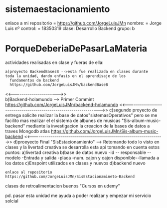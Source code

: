 # sistemaestacionamiento
enlace a mi repositorio = https://github.com/JorgeLuisJMn
nombre: = Jorge Luis 
nº control: = 18350319
clase: Desarrollo Backend       grupo: b     


# PorqueDeberiaDePasarLaMateria
actividades realisadas en clase y fueras de ella:
 
    a)proyecto BackendBasesB -->esta fue realizada en clases durante 	   toda la unidad, dando enfasis en el aprendisaje de los
      fundamentos de backend 
      https://github.com/JorgeLuisJMn/backendBaseB
 <<---------------------->>     
    b)Backend-holamundo --> Primer Commint
    https://github.com/JorgeLuisJMn/backend-holamundo
 <<---------------------------------------------------------------->>
    c)segundo proyecto de entrega solicite realizar la base de
      datos"sistemasOperativos" pero se me facilito mas realizar el 
      el sistema de albunes de musicas "Sis-album-music-backend" 
      mediante la investigacion la creacion de la bases de datos 
      a traves Mongodb atlas
      https://github.com/JorgeLuisJMn/Sis-album-music-backend
 <<----------------------------------------------------------------->>
    d)proeyecto Final "SisEstacionamiento" --> Retomando todo lo visto
      en clases y la livertad creativa se desarrolla esta api
      tomando en cuenta estos puntos:
      a)livertad creativa
      b)base de datos nuevo
      	-id -- responsable -- modelo
      	 -Entrada y salida
      	  -placa
      	   -num. cajon y cajon disponible--llamada a los datos 
      c)Enspoint utilizados en clases y nuevos
      d)backend nuevo
        
       	 
    enlace al repositorio
    https://github.com/JorgeLuisJMn/SisEstacionamineto-Backend
      
      
      
      
clases de retroalimentacion buenos "Cursos en udemy"


pd. pasar esta unidad me ayuda a poder realizar y empezar mi servicio solcial
